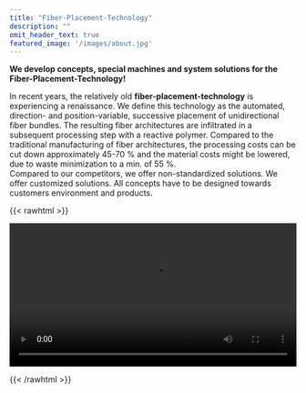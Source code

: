 ```yaml
---
title: "Fiber-Placement-Technology"
description: ""
omit_header_text: true
featured_image: '/images/about.jpg'
---
```

**We develop concepts, special machines and system solutions for the Fiber-Placement-Technology!**

In recent years, the relatively old **fiber-placement-technology** is experiencing a renaissance. We define this technology as the automated, direction- and position-variable, successive placement of unidirectional fiber bundles. The resulting fiber architectures are infiltrated in a subsequent processing step with a reactive polymer.
Compared to the traditional manufacturing of fiber architectures, the processing costs can be cut down approximately 45-70 % and the material costs might be lowered, due to waste minimization to a min. of 55 %.  
Compared to our competitors, we offer non-standardized solutions. We offer customized solutions. All concepts have to be designed towards customers environment and products.

{{< rawhtml >}} 

<video width=100% controls>
    <source src="/videos/c.webm" type="video/webm">
    Your browser does not support the video tag.  
</video>

{{< /rawhtml >}}